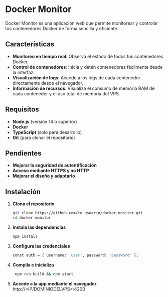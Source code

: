 # Docker Monitor

Docker Monitor es una aplicación web que permite monitorear y controlar tus contenedores Docker de forma sencilla y eficiente.

## Características

- **Monitoreo en tiempo real**: Observa el estado de todos tus contenedores Docker.
- **Control de contenedores**: Inicia y detén contenedores fácilmente desde la interfaz.
- **Visualización de logs**: Accede a los logs de cada contenedor directamente desde el navegador.
- **Información de recursos**: Visualiza el consumo de memoria RAM de cada contenedor y el uso total de memoria del VPS.

## Requisitos

- **Node.js** (versión 14 o superior)
- **Docker**
- **TypeScript** (solo para desarrollo)
- **Git** (para clonar el repositorio)

## Pendientes

- **Mejorar la seguridad de autentificación**
- **Acceso mediante HTTPS y no HTTP**
- **Mejorar el diseño y adaptarlo**

## Instalación

1. **Clona el repositorio**

   ```bash
   git clone https://github.com/tu_usuario/docker-monitor.git
   cd docker-monitor

   ```

2. **Instala las dependencias**

   ```bash
   npm install

   ```

3. **Configura las credenciales**

   ```bash
   const auth = { username: 'user', password: 'password' };
   ```

4. **Compila e inicializa**

   ```bash
    npm run build && npm start
   ```

5. **Accede a la app mediante el navegador**
   http://<IP/DOMINIODELVPS>:4200
